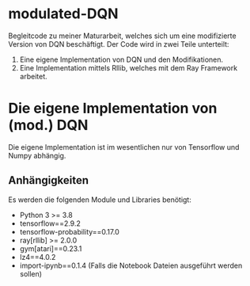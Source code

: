 # modulated-DQN
Begleitcode zu meiner Maturarbeit, welches sich um eine modifizierte Version von DQN beschäftigt. 
Der Code wird in zwei Teile unterteilt: 
1. Eine eigene Implementation von DQN und den Modifikationen.
2. Eine Implementation mittels Rllib, welches mit dem Ray Framework arbeitet.

# Die eigene Implementation von (mod.) DQN
Die eigene Implementation ist im wesentlichen nur von Tensorflow und Numpy abhängig. 
## Anhängigkeiten
Es werden die folgenden Module und Libraries benötigt:
- Python 3 >= 3.8
- tensorflow==2.9.2
- tensorflow-probability==0.17.0
- ray[rllib] >= 2.0.0
- gym[atari]==0.23.1
- lz4==4.0.2
- import-ipynb==0.1.4 (Falls die Notebook Dateien ausgeführt werden sollen)
